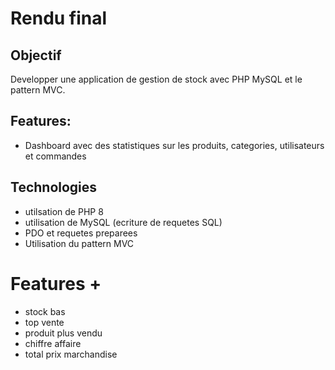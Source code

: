 # Rendu final

## Objectif

Developper une application de gestion de stock avec PHP MySQL et le pattern MVC.

## Features:

- Dashboard avec des statistiques sur les produits, categories, utilisateurs et commandes

## Technologies

- utilsation de PHP 8
- utilisation de MySQL (ecriture de requetes SQL)
- PDO et requetes preparees
- Utilisation du pattern MVC

# Features +

- stock bas
- top vente
- produit plus vendu
- chiffre affaire
- total prix marchandise
